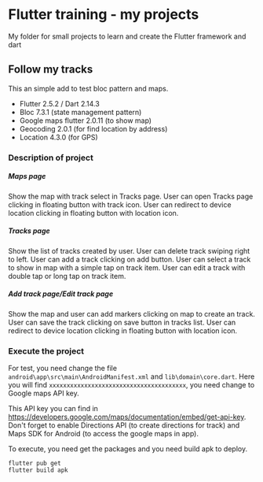 # Flutter training - my projects

 My folder for small projects to learn and create the Flutter framework and dart

## Follow my tracks

This an simple add to test bloc pattern and maps.

- Flutter 2.5.2 / Dart 2.14.3
- Bloc 7.3.1 (state management pattern)
- Google maps flutter 2.0.11 (to show map)
- Geocoding 2.0.1 (for find location by address)
- Location 4.3.0 (for GPS)

### **Description of project**

##### **Maps page**
Show the map with track select in Tracks page.
User can open Tracks page clicking in floating button with track icon.
User can redirect to device location clicking in floating button with location icon.

##### **Tracks page**
Show the list of tracks created by user.
User can delete track swiping right to left.
User can add a track clicking on add button.
User can select a track to show in map with a simple tap on track item.
User can edit a track with double tap or long tap on track item.

##### **Add track page/Edit track page**
Show the map and user can add markers clicking on map to create an track.
User can save the track clicking on save button in tracks list.
User can redirect to device location clicking in floating button with location icon.

### **Execute the project**
For test, you need change the file `android\app\src\main\AndroidManifest.xml` and `lib\domain\core.dart`. Here you will find `xxxxxxxxxxxxxxxxxxxxxxxxxxxxxxxxxxxxxxx`, you need change to Google maps API key.

This API key you can find in https://developers.google.com/maps/documentation/embed/get-api-key. Don't forget to enable Directions API (to create directions for track) and Maps SDK for Android (to access the google maps in app).

To execute, you need get the packages and you need build apk to deploy.
```
flutter pub get
flutter build apk
```